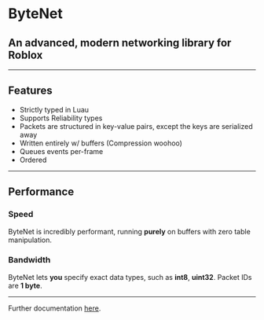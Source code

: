 # ByteNet

## An advanced, modern networking library for Roblox

---

## Features
- Strictly typed in Luau
- Supports Reliability types
- Packets are structured in key-value pairs, except the keys are serialized away
- Written entirely w/ buffers (Compression woohoo)
- Queues events per-frame
- Ordered

---

## Performance

### **Speed**

ByteNet is incredibly performant, running **purely** on buffers with zero table manipulation.

### **Bandwidth**

ByteNet lets **you** specify exact data types, such as **int8**, **uint32**. Packet IDs are **1 byte**.

---
Further documentation [here](https://ffrostflame.github.io/ByteNet/docs/intro).
